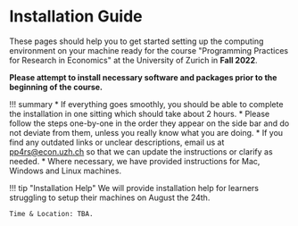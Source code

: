 # Installation Guide

These pages should help you to get started setting up the computing environment on your machine ready for the course "Programming Practices for Research in Economics" at the University of Zurich in **Fall 2022**.

**Please attempt to install necessary software and packages prior to the beginning of the course.**

!!! summary
    * If everything goes smoothly, you should be able to complete the installation in one sitting which should take about 2 hours.
    * Please follow the steps one-by-one in the order they appear on the side bar and do not deviate from them, unless you really know what you are doing.
    * If you find any outdated links or unclear descriptions, email us at [pp4rs@econ.uzh.ch]() so that we can update the instructions or clarify as needed.
    * Where necessary, we have provided instructions for Mac, Windows and Linux machines.

!!! tip "Installation Help"
    We will provide installation help for learners struggling to setup their machines on August the 24th.

    Time & Location: TBA.
